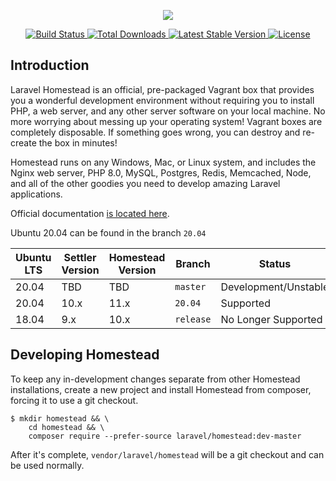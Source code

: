 <p align="center"><img src="https://laravel.com/assets/img/components/logo-homestead.svg"></p>

<p align="center">
    <a href="https://github.com/laravel/homestead/actions">
        <img src="https://github.com/laravel/homestead/workflows/tests/badge.svg" alt="Build Status">
    </a>
    <a href="https://packagist.org/packages/laravel/homestead">
        <img src="https://img.shields.io/packagist/dt/laravel/homestead" alt="Total Downloads">
    </a>
    <a href="https://packagist.org/packages/laravel/homestead">
        <img src="https://img.shields.io/packagist/v/laravel/homestead" alt="Latest Stable Version">
    </a>
    <a href="https://packagist.org/packages/laravel/homestead">
        <img src="https://img.shields.io/packagist/l/laravel/homestead" alt="License">
    </a>
</p>

## Introduction

Laravel Homestead is an official, pre-packaged Vagrant box that provides you a wonderful development environment without requiring you to install PHP, a web server, and any other server software on your local machine. No more worrying about messing up your operating system! Vagrant boxes are completely disposable. If something goes wrong, you can destroy and re-create the box in minutes!

Homestead runs on any Windows, Mac, or Linux system, and includes the Nginx web server, PHP 8.0, MySQL, Postgres, Redis, Memcached, Node, and all of the other goodies you need to develop amazing Laravel applications.

Official documentation [is located here](https://laravel.com/docs/homestead).

Ubuntu 20.04 can be found in the branch `20.04` 

| Ubuntu LTS | Settler Version | Homestead Version | Branch      | Status
| -----------| -----------     | -----------       | ----------- | -----------
| 20.04      | TBD             | TBD               | `master`    | Development/Unstable
| 20.04      | 10.x            | 11.x              | `20.04`     | Supported
| 18.04      | 9.x             | 10.x              | `release`   | No Longer Supported

## Developing Homestead

To keep any in-development changes separate from other Homestead installations, create a new project and install
Homestead from composer, forcing it to use a git checkout.

```
$ mkdir homestead && \
    cd homestead && \
    composer require --prefer-source laravel/homestead:dev-master
```

After it's complete, `vendor/laravel/homestead` will be a git checkout and can be used normally.
